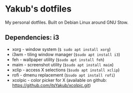 # Yakub's dotfiles

My personal dotfiles.
Built on Debian Linux around GNU Stow.

## Dependencies: i3
- xorg - window system (`$ sudo apt install xorg`)
- i3wm - tiling window manager (`$sudo apt install i3`)
- feh - wallpaper utility (`$sudo apt install feh`)
- maim - screenshot utility (`$sudo apt install maim`)
- xclip - access X selections (`$sudo apt install xclip`)
- rofi - dmenu replacement (`$sudo apt install rofi`)
- xcolpic - color picker for X (available on github: https://github.com/itsYakub/xcolpic.git)
